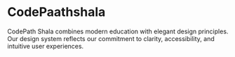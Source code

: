 # CodePaathshala
CodePath Shala combines modern education with elegant design principles. Our design system reflects our commitment to clarity, accessibility, and intuitive user experiences.
